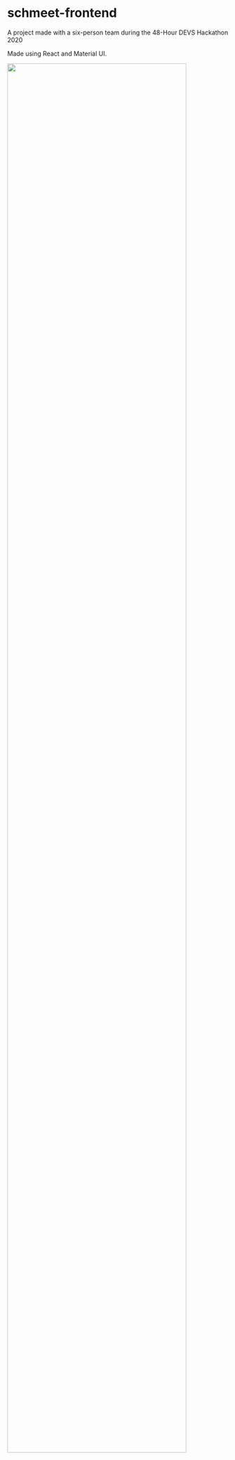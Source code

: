 # schmeet-frontend

A project made with a six-person team during the 48-Hour DEVS Hackathon 2020

Made using React and Material UI.

<img src="https://user-images.githubusercontent.com/5440199/88111290-c3c93b00-cc01-11ea-87d0-fd03a74552cc.png" width="90%"></img> 
